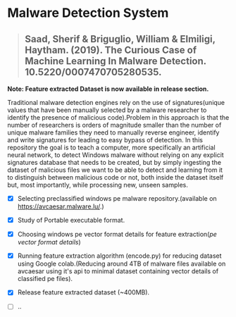 # Malware Detection System
>## Saad, Sherif & Briguglio, William & Elmiligi, Haytham. (2019). The Curious Case of Machine Learning In Malware Detection. 10.5220/0007470705280535. 
**Note: Feature extracted Dataset is now available in release section.**

Traditional malware detection engines rely on the use of signatures(unique values that have been manually 
selected by a malware researcher to identify the presence of malicious code).Problem in this approach is that the number of researchers is orders of magnitude smaller than the number of unique malware families they need to manually reverse engineer,
identify and write signatures for leading to easy bypass of detection.
In this repository the goal is to teach a computer, more specifically an artificial neural network,
to detect Windows malware without relying on any explicit signatures database that needs to be created,
but by simply ingesting the dataset of malicious files we want to be able to detect and learning from it
to distinguish between malicious code or not, both inside the dataset itself but, most importantly, 
while processing new, unseen samples.
- [x] Selecting preclassified windows pe malware repository.(available on https://avcaesar.malware.lu/.)
- [x] Study of Portable executable format.
- [x] Choosing windows pe vector format details for feature extraction(*pe vector format details*) 
- [x] Running feature extraction algorithm (encode.py) for reducing dataset using Google colab.(Reducing around 4TB of malware files available on avcaesar using it's api to minimal dataset containing vector details of classified pe files).
- [x] Release feature extracted dataset (~400MB).
- [ ] ..




